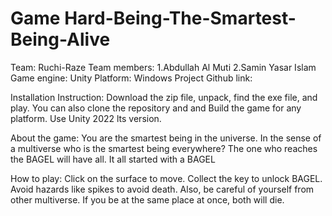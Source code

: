 # Game Hard-Being-The-Smartest-Being-Alive
 Team: Ruchi-Raze
 Team members: 1.Abdullah Al Muti 2.Samin Yasar Islam
 Game engine: Unity
 Platform: Windows
 Project Github link:
 
 Installation Instruction:
 Download the zip file, unpack, find the exe file, and play.
 You can also clone the repository and and Build the game for any platform. Use Unity 2022 lts version.

 About the game: You are the smartest being in the universe. In the sense of a multiverse who is the smartest being everywhere? The one who reaches the BAGEL will have all. It all started with a BAGEL

 How to play: Click on the surface to move. Collect the key to unlock BAGEL. Avoid hazards like spikes to avoid death. Also, be careful of yourself from other multiverse. If you be at the same place at once, both will die.
